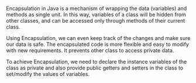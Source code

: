 Encapsulation in Java is a mechanism of wrapping the data (variables) and methods as single unit. In this way, variables of a class will be hidden from other classes, and can be accessed only through methods of their current class.

Using Encapsulation, we can even keep track of the changes and make sure our data is safe. The encapsulated code is more flexible and easy to modify with new requirements. It prevents other class to access private data.

To achieve Encapsulation, we need to declare the instance variables of the class as private and also provide public getters and setters in the class to set/modify the values of variables.
